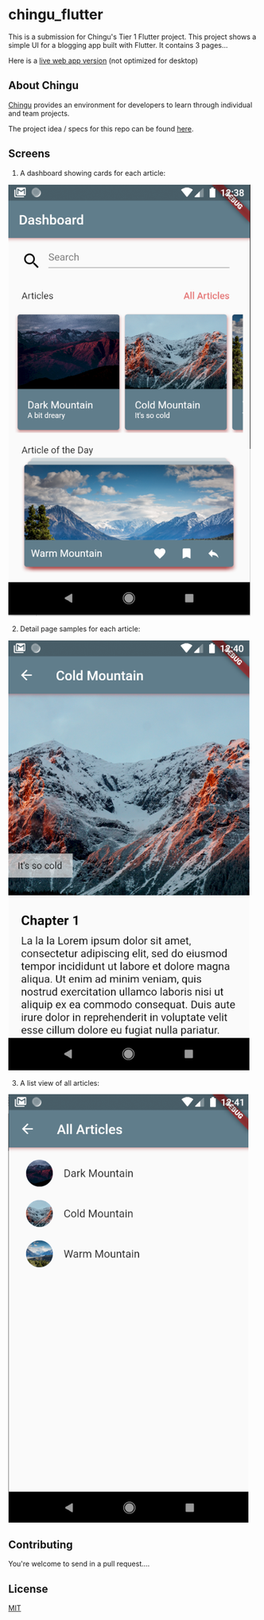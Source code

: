 # chingu_flutter

This is a submission for Chingu's Tier 1 Flutter project.
This project shows a simple UI for a blogging app built with Flutter. It contains 3 pages...

Here is a [live web app version](https://dpajek.github.io/flutter-ui-1/#/) (not optimized for desktop)

## About Chingu
[Chingu](https://chingu.io/) provides an environment for developers to learn through individual and team projects.

The project idea / specs for this repo can be found [here](https://solofree.docs.chingu.io/solo/steps#tier-1-blog-ui).

## Screens
1. A dashboard showing cards for each article:

![Screen 1](https://github.com/dpajek/chingu_flutter-ui_1/blob/master/assets/flutter_t1_1.png)


2. Detail page samples for each article:

![Screen 2](https://github.com/dpajek/chingu_flutter-ui_1/blob/master/assets/flutter_t1_2.png)


3. A list view of all articles:

![Screen 3](https://github.com/dpajek/chingu_flutter-ui_1/blob/master/assets/flutter_t1_3.png)

## Contributing
You're welcome to send in a pull request....

## License
[MIT](https://choosealicense.com/licenses/mit/)
